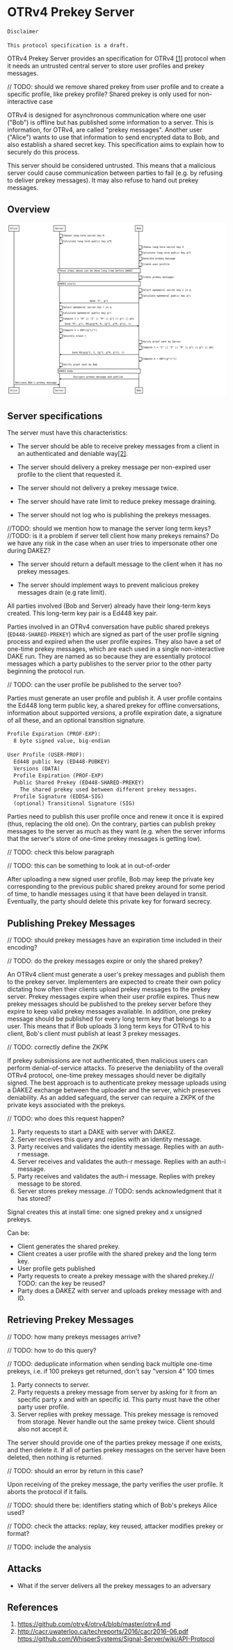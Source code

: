 # OTRv4 Prekey Server

```
Disclaimer

This protocol specification is a draft.
```

OTRv4 Prekey Server provides an specification for OTRv4 [\[1\]](#references)
protocol when it needs an untrusted central server to store user profiles and
prekey messages.

// TODO: should we remove shared prekey from user profile and to create a
specific profile, like prekey profile? Shared prekey is only used for
non-interactive case

OTRv4 is designed for asynchronous communication where one user ("Bob") is
offline but has published some information to a server. This is information,
for OTRv4, are called "prekey messages". Another user ("Alice") wants to use
that information to send encrypted data to Bob, and also establish a shared
secret key. This specification aims to explain how to securely do this process.

This server should be considered untrusted. This means that a malicious server
could cause communication between parties to fail (e.g. by refusing to deliver
prekey messages).  It may also refuse to hand out prekey messages.

## Overview

![Diagram](./img/diagram.svg)

## Server specifications

The server must have this characteristics:

- The server should be able to receive prekey messages from a client in an
  authenticated and deniable way[\[2\]](#references).

- The server should delivery a prekey message per non-expired user profile to
  the client that requested it.

- The server should not delivery a prekey message twice.

- The server should have rate limit to reduce prekey message draining.

- The server should not log who is publishing the prekeys messages.

//TODO: should we mention how to manage the server long term keys?
//TODO: is it a problem if server tell client how many prekeys remains?  Do we
have any risk in the case when an user tries to impersonate other one during
DAKEZ?

- The server should return a default message to the client when it has no
  prekey messages.

- The server should implement ways to prevent malicious prekey messages drain
  (e.g rate limit).

All parties involved (Bob and Server) already have their long-term keys
created. This long-term key pair is a Ed448 key pair.

Parties involved in an OTRv4 conversation have public shared prekeys
(`ED448-SHARED-PREKEY`) which are signed as part of the user profile signing
process and expired when the user profile expires. They also have a set of
one-time prekey messages, which are each used in a single non-interactive DAKE
run. They are named as so because they are essentially protocol messages which
a party publishes to the server prior to the other party beginning the protocol
run.

// TODO: can the user profile be published to the server too?

Parties must generate an user profile and publish it. A user profile contains
the Ed448 long term public key, a shared prekey for offline conversations,
information about supported versions, a profile expiration date, a signature of
all these, and an optional transition signature.

```
Profile Expiration (PROF-EXP):
  8 byte signed value, big-endian

User Profile (USER-PROF):
  Ed448 public key (ED448-PUBKEY)
  Versions (DATA)
  Profile Expiration (PROF-EXP)
  Public Shared Prekey (ED448-SHARED-PREKEY)
    The shared prekey used between different prekey messages.
  Profile Signature (EDDSA-SIG)
  (optional) Transitional Signature (SIG)
```

Parties need to publish this user profile once and renew it once it is expired
(thus, replacing the old one). On the contrary, parties can publish prekey
messages to the server as much as they want (e.g. when the server informs that
the server's store of one-time prekey messages is getting low).

// TODO: check this below paragraph

// TODO: this can be something to look at in out-of-order

After uploading a new signed user profile, Bob may keep the private key
corresponding to the previous public shared prekey around for some period of
time, to handle messages using it that have been delayed in transit.
Eventually, the party should delete this private key for forward secrecy.

## Publishing Prekey Messages

// TODO: should prekey messages have an expiration time included in their
encoding?

// TODO: do the prekey messages expire or only the shared prekey?

An OTRv4 client must generate a user's prekey messages and publish them to the
prekey server. Implementers are expected to create their own policy dictating
how often their clients upload prekey messages to the prekey server. Prekey
messages expire when their user profile expires. Thus new prekey messages
should be published to the prekey server before they expire to keep valid
prekey messages available. In addition, one prekey message should be published
for every long term key that belongs to a user. This means that if Bob uploads
3 long term keys for OTRv4 to his client, Bob's client must publish at least 3
prekey messages.

// TODO: correctly define the ZKPK

If prekey submissions are not authenticated, then malicious users can perform
denial-of-service attacks. To preserve the deniability of the overall OTRv4
protocol, one-time prekey messages should never be digitally signed. The best
approach is to authenticate prekey message uploads using a DAKEZ exchange
between the uploader and the server, which preserves deniability. As an added
safeguard, the server can require a ZKPK of the private keys associated with
the prekeys.

// TODO: who does this request happen?

1. Party requests to start a DAKE with server with DAKEZ.
2. Server receives this query and replies with an identity message.
3. Party receives and validates the identity message. Replies with an auth-r
   message.
4. Server receives and validates the auth-r message. Replies with an auth-i
   message.
5. Party receives and validates the auth-i message. Replies with prekey message
   to be stored.
6. Server stores prekey message. // TODO: sends acknowledgment that it has
   stored?

Signal creates this at install time: one signed prekey and x unsigned prekeys.

Can be:
- Client generates the shared prekey.
- Client creates a user profile with the shared prekey and the long term key.
- User profile gets published
- Party requests to create a prekey message with the shared prekey.// TODO: can
  the key be reused?
- Party does a DAKEZ with server and uploads prekey message with and ID.

## Retrieving Prekey Messages

// TODO: how many prekeys messages arrive?

// TODO: how to do this query?

// TODO: deduplicate information when sending back multiple one-time prekeys,
i.e. if 100 prekeys get returned, don't say "version 4" 100 times

1. Party connects to server.
2. Party requests a prekey message from server by asking for it from an
   specific party x and with an specific id. This party must have the other
   party user profile.
3. Server replies with prekey message. This prekey message is removed from
   storage. Never handle out the same prekey twice. Client should
   also not accept it.

The server should provide one of the parties prekey message if one exists, and
then delete it. If all of parties prekey messages on the server have been
deleted, then nothing is returned.

// TODO: should an error by return in this case?

Upon receiving of the prekey message, the party verifies the user profile. It
aborts the protocol if it fails.

// TODO: should there be: identifiers stating which of Bob's prekeys Alice
used?

// TODO: check the attacks: replay, key reused, attacker modifies prekey or
format?

// TODO: include the analysis

## Attacks

- What if the server delivers all the prekey messages to an adversary

## References

1. https://github.com/otrv4/otrv4/blob/master/otrv4.md
2.   http://cacr.uwaterloo.ca/techreports/2016/cacr2016-06.pdf
   https://github.com/WhisperSystems/Signal-Server/wiki/API-Protocol
